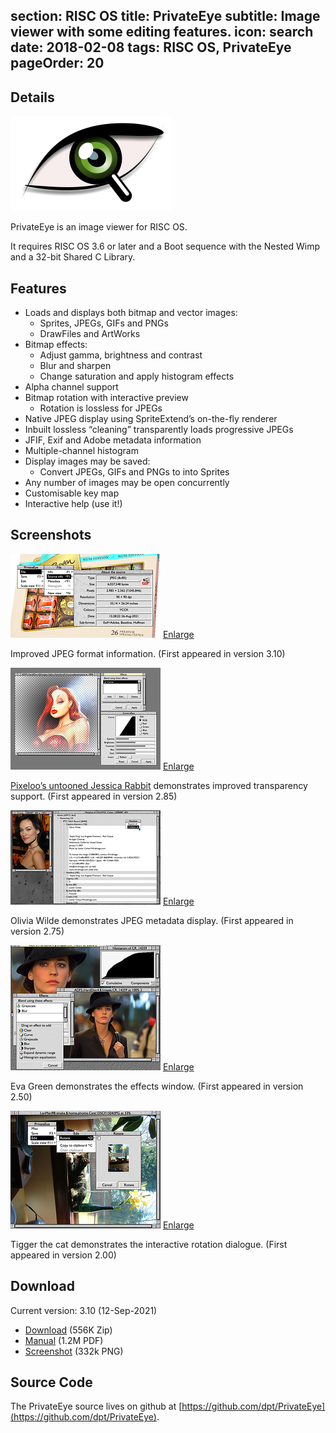 section: RISC OS
title: PrivateEye
subtitle: Image viewer with some editing features.
icon: search
date: 2018-02-08
tags: RISC OS, PrivateEye
pageOrder: 20
----

## Details

<div class="icon">
    <img src="img/privateeye.png">
</div>

PrivateEye is an image viewer for RISC OS.

It requires RISC OS 3.6 or later and a Boot sequence with the Nested Wimp and a 32-bit Shared C Library.

## Features

* Loads and displays both bitmap and vector images:
  * Sprites, JPEGs, GIFs and PNGs
  * DrawFiles and ArtWorks
* Bitmap effects:
  * Adjust gamma, brightness and contrast
  * Blur and sharpen
  * Change saturation and apply histogram effects
* Alpha channel support
* Bitmap rotation with interactive preview
  * Rotation is lossless for JPEGs
* Native JPEG display using SpriteExtend’s on-the-fly renderer
* Inbuilt lossless “cleaning” transparently loads progressive JPEGs
* JFIF, Exif and Adobe metadata information
* Multiple-channel histogram
* Display images may be saved:
  * Convert JPEGs, GIFs and PNGs to into Sprites
* Any number of images may be open concurrently
* Customisable key map
* Interactive help (use it!)
  
## Screenshots

![Screenshot](../software/thumbs/eyesnap5.png)
[Enlarge](../software/eyesnap5.png)

Improved JPEG format information. (First appeared in version 3.10)

![Screenshot](../software/thumbs/eyesnap4.png)
[Enlarge](../software/eyesnap4.png)

[Pixeloo’s untooned Jessica Rabbit](http://pixeloo.blogspot.com/2008/04/jessica-rabbit-untooned.html) demonstrates improved transparency support. (First appeared in version 2.85)

![Screenshot](../software/thumbs/eyesnap3.png)
[Enlarge](../software/eyesnap3.png)

Olivia Wilde demonstrates JPEG metadata display. (First appeared in version 2.75)

![Screenshot](../software/thumbs/eyesnap2.png)
[Enlarge](../software/eyesnap2.png)

Eva Green demonstrates the effects window. (First appeared in version 2.50)

![Screenshot](../software/thumbs/eyesnap1.png)
[Enlarge](../software/eyesnap1.png)

Tigger the cat demonstrates the interactive rotation dialogue. (First appeared in version 2.00)

## Download

Current version: 3.10 (12-Sep-2021)

* [Download](../software/privateeye310-1.zip) (556K Zip)
* [Manual](../software/privateeye310manual.pdf) (1.2M PDF)
* [Screenshot](../software/eyesnap4.png) (332k PNG)

## Source Code

The PrivateEye source lives on github at [https://github.com/dpt/PrivateEye](https://github.com/dpt/PrivateEye).

